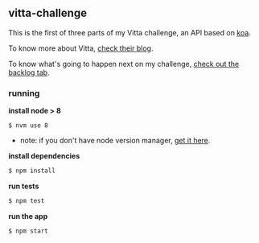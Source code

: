 ## vitta-challenge

This is the first of three parts of my Vitta challenge, an API based on [koa](https://koajs.com).

To know more about Vitta, [check their blog](https://blog.vitta.me/).

To know what's going to happen next on my challenge, [check out the backlog tab]().

### running

**install node > 8**
```
$ nvm use 8
```
- note: if you don't have node version manager, [get it here](https://github.com/creationix/nvm).  


**install dependencies**
```sh
$ npm install
```

**run tests**
```sh
$ npm test
```

**run the app**
```sh
$ npm start
```
